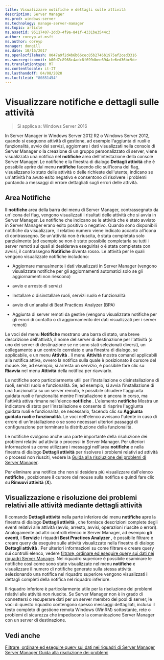 ```yaml
---
title: Visualizzare notifiche e dettagli sulle attività
description: Server Manager
ms.prod: windows-server
ms.technology: manage-server-manager
ms.topic: article
ms.assetid: 95117407-2dd3-4f9a-841f-4331be3544c3
author: coreyp-at-msft
ms.author: coreyp
manager: dongill
ms.date: 10/16/2017
ms.openlocfilehash: 0047a9f2d4b6b66cec85b2746b1975af2ced3316
ms.sourcegitcommit: b00d7c8968c4adc8f699dbee694afe6ed36bc9de
ms.translationtype: MT
ms.contentlocale: it-IT
ms.lasthandoff: 04/08/2020
ms.locfileid: "80851454"
---
```

# <a name="view-task-details-and-notifications"></a>Visualizzare notifiche e dettagli sulle attività

>Si applica a: Windows Server 2016

In Server Manager in Windows Server 2012 R2 o Windows Server 2012, quando si eseguono attività di gestione, ad esempio l'aggiunta di ruoli e funzionalità, avvio dei servizi, aggiornare i dati visualizzati nella console di Server Manager o la creazione di un gruppo personalizzato di server, viene visualizzata una notifica nel **notifiche** area dell'intestazione della console Server Manager. Le notifiche e la finestra di dialogo **Dettagli attività** che è possibile aprire dal menu **notifiche** facendo clic sull'icona del flag, visualizzano lo stato delle attività o delle richieste dell'utente, indicano se un'attività ha avuto esito negativo e consentono di risolvere i problemi puntando a messaggi di errore dettagliati sugli errori delle attività.

## <a name="the-notifications-area"></a>Area Notifiche
Il **notifiche** area della barra dei menu di Server Manager, contrassegnato da un'icona del flag, vengono visualizzati i risultati delle attività che si avvia in Server Manager. Le notifiche che indicano se le attività che è stato avviato in Server Manager erano esito positivo o negativo. Quando sono disponibili notifiche da visualizzare, il relativo numero viene indicato accanto all'icona di contrassegno. Se un'attività non è riuscita, è stata completata solo parzialmente (ad esempio se non è stato possibile completarla su tutti i server remoti sui quali si desiderava eseguirla) o è stata completata con avvisi, il contrassegno **Notifiche** diventa rosso. Le attività per le quali vengono visualizzate notifiche includono:

-   Aggiornare manualmente i dati visualizzati in Server Manager (vengono visualizzate notifiche per gli aggiornamenti automatici solo se gli aggiornamenti non riescono)

-   avvio e arresto di servizi

-   Installare o disinstallare ruoli, servizi ruolo e funzionalità

-   avvio di un'analisi di Best Practices Analyzer (BPA)

-   Aggiunta di server remoti da gestire (vengono visualizzate notifiche per gli errori di contatto o di aggiornamento dei dati visualizzati per i server remoti)

Le voci del menu **Notifiche** mostrano una barra di stato, una breve descrizione dell'attività, il nome del server di destinazione per l'attività (o uno dei server di destinazione se ne sono stati selezionati diversi), un collegamento a un controllo correlato o una finestra di dialogo, se applicabile, e un menu **Attività** . Il menu **Attività** mostra comandi applicabili alla notifica attiva, ovvero la notifica sulla quale è posizionato il cursore del mouse. Se, ad esempio, si arresta un servizio, è possibile fare clic su **Riavvia** nel menu **Attività** della notifica per riavviarlo.

Le notifiche sono particolarmente utili per l'installazione o disinstallazione di ruoli, servizi ruolo e funzionalità. Se, ad esempio, si avvia l'installazione di una funzionalità su un server remoto, è possibile chiudere l'aggiunta guidata ruoli e funzionalità mentre l'installazione è ancora in corso, ma l'attività attiva rimane nell'elenco **notifiche** . L'elemento **notifiche** Mostra un indicatore di stato per l'installazione e consente di riaprire l'aggiunta guidata ruoli e funzionalità, se necessario, facendo clic su **Aggiunta guidata ruoli e funzionalità**. Le voci nell'elenco avvisano l'utente in caso di errore di un'installazione o se sono necessari ulteriori passaggi di configurazione per terminare la distribuzione della funzionalità.

Le notifiche svolgono anche una parte importante della risoluzione dei problemi relativi ad attività o processi in Server Manager. Per ulteriori informazioni su come utilizzare i messaggi nell'area **notifiche** e nella finestra di dialogo **Dettagli attività** per risolvere i problemi relativi ad attività o processi non riusciti, vedere la [Guida alla risoluzione dei problemi di Server Manager](https://social.technet.microsoft.com/wiki/contents/articles/13443.windows-server-2012-server-manager-troubleshooting-guide-part-i-overview.aspx).

Per eliminare una notifica che non si desidera più visualizzare dall'elenco **notifiche** , posizionare il cursore del mouse sulla notifica e quindi fare clic su **Rimuovi attività** (**X**).

## <a name="viewing-and-troubleshooting-tasks-by-using-task-details"></a>Visualizzazione e risoluzione dei problemi relativi alle attività mediante dettagli attività
Il comando **Dettagli attività** nella parte inferiore del menu **notifiche** apre la finestra di dialogo **Dettagli attività** , che fornisce descrizioni complete degli eventi relativi alle attività (avvio, arresto, avvisi, operazioni riuscite o errori). Analogamente ad altri controlli elenco in Server Manager, ad esempio **gli eventi**, i **Servizi**e i riquadri **Best Practices Analyzer** , è possibile filtrare e creare query da eseguire sulle attività visualizzate nella finestra di dialogo **Dettagli attività** . Per ulteriori informazioni su come filtrare e creare query sui controlli elenco, vedere [filtrare, ordinare ed eseguire query sui dati nei riquadri Server Manager](filter-sort-and-query-data-in-server-manager-tiles.md). Nel riquadro superiore è possibile esaminare le notifiche così come sono state visualizzate nel menu **notifiche** e visualizzare il numero di notifiche generate sulla stessa attività. selezionando una notifica nel riquadro superiore vengono visualizzati i dettagli completi della notifica nel riquadro inferiore.

Il riquadro inferiore è particolarmente utile per la risoluzione dei problemi relativi alle attività non riuscite. Se Server Manager non è in grado di connettersi o recuperare dati per un server membro del pool di server, le voci di questo riquadro contengono spesso messaggi dettagliati, incluso il testo completo di gestione remota Windows (WinRM) sottostante, rete o problemi di sicurezza che impediscono la comunicazione Server Manager con un server di destinazione.

## <a name="see-also"></a>Vedi anche
[Filtrare, ordinare ed eseguire query sui dati nei riquadri di Server Manager](filter-sort-and-query-data-in-server-manager-tiles.md)
[Server Manager Guida alla risoluzione dei problemi](https://social.technet.microsoft.com/wiki/contents/articles/13443.windows-server-2012-server-manager-troubleshooting-guide-part-i-overview.aspx)
